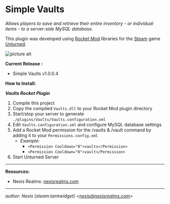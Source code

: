 # Simple Vaults

*Allows players to save and retrieve their entire inventory - or individual items - to a server-side MySQL database.*

This plugin was developed using [Rocket Mod](https://rocketmod.net/) libraries for the [Steam](http://store.steampowered.com/) game [Unturned](http://store.steampowered.com/app/304930/).

![picture alt](http://nexisrealms.com/images/hosted/vaults.jpg "Simple Vaults v1.0 Logo")

**Current Release :**
- Simple Vaults v1.0.0.4

**How to Install:**

***Vaults Rocket Plugin***
1. Compile this project
2. Copy the compiled `Vaults.dll` to your Rocket Mod plugin directory
3. Start/stop your server to generate `./plugins/Vaults/Vaults.configuration.xml`
4. Edit `Vaults.configuration.xml` and configure MySQL database settings
5. Add a Rocket Mod permission for the /vaults & /vault command by adding it to your `Permissions.config.xml`
    - *Example*: 
        - `<Permission Cooldown="0">vaults</Permission>`
        - `<Permission Cooldown="0">vault</Permission>`
6. Start Unturned Server

---

**Resources:**
- Nexis Realms: [nexisrealms.com](http://nexisrealms.com/)

---

*author: Nexis (steam:iamtwidget) <[nexis@nexisrealms.com](mailto:nexis@nexisrealms.com)>*